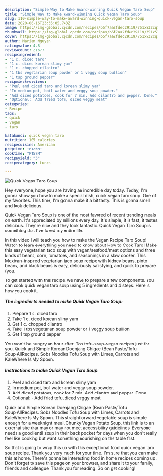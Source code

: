 ```yaml
---
description: "Simple Way to Make Award-winning Quick Vegan Taro Soup"
title: "Simple Way to Make Award-winning Quick Vegan Taro Soup"
slug: 110-simple-way-to-make-award-winning-quick-vegan-taro-soup
date: 2020-06-16T23:35:05.743Z
image: https://img-global.cpcdn.com/recipes/b5f7aa2fdec29119/751x532cq70/quick-vegan-taro-soup-recipe-main-photo.jpg
thumbnail: https://img-global.cpcdn.com/recipes/b5f7aa2fdec29119/751x532cq70/quick-vegan-taro-soup-recipe-main-photo.jpg
cover: https://img-global.cpcdn.com/recipes/b5f7aa2fdec29119/751x532cq70/quick-vegan-taro-soup-recipe-main-photo.jpg
author: Marian Nguyen
ratingvalue: 4.8
reviewcount: 21677
recipeingredient:
- "1 c. diced taro"
- "1 c. diced korean slimy yam"
- "1 c. chopped cilantro"
- "1 tbs vegetarian soup powder or 1 veggy soup bullion"
- "1 tsp ground pepper"
recipeinstructions:
- "Peel and diced taro and korean slimy yam"
- "In medium pot, boil water and veggy soup powder."
- "Add diced potatoes, cook for 7 min. Add cilantro and pepper. Done."
- "Optional:  Add fried tofu, diced veggy meat"
categories:
- Recipe
tags:
- quick
- vegan
- taro

katakunci: quick vegan taro 
nutrition: 105 calories
recipecuisine: American
preptime: "PT25M"
cooktime: "PT57M"
recipeyield: "3"
recipecategory: Lunch

---
```



![Quick Vegan Taro Soup](https://img-global.cpcdn.com/recipes/b5f7aa2fdec29119/751x532cq70/quick-vegan-taro-soup-recipe-main-photo.jpg)

Hey everyone, hope you are having an incredible day today. Today, I'm gonna show you how to make a special dish, quick vegan taro soup. One of my favorites. This time, I'm gonna make it a bit tasty. This is gonna smell and look delicious.

Quick Vegan Taro Soup is one of the most favored of recent trending meals on earth. It's appreciated by millions every day. It's simple, it is fast, it tastes delicious. They're nice and they look fantastic. Quick Vegan Taro Soup is something that I've loved my entire life.

In this video I will teach you how to make the Vegan Recipe Taro Soup! Watch to learn everything you need to know about How to Cook Taro! Make this easy vegetarian taco soup with vegan/seafood/meat options and three kinds of beans, corn, tomatoes, and seasonings in a slow cooker. This Mexican-inspired vegetarian taco soup recipe with kidney beans, pinto beans, and black beans is easy, deliciously satisfying, and quick to prepare (you.


To get started with this recipe, we have to prepare a few components. You can cook quick vegan taro soup using 5 ingredients and 4 steps. Here is how you cook it.

<!--inarticleads1-->

##### The ingredients needed to make Quick Vegan Taro Soup:

1. Prepare 1 c. diced taro
1. Take 1 c. diced korean slimy yam
1. Get 1 c. chopped cilantro
1. Take 1 tbs vegetarian soup powder or 1 veggy soup bullion
1. Get 1 tsp ground pepper


You won&#39;t be hungry an hour after. Top tofu-soup-vegan recipes just for you. Quick and Simple Korean Doenjang Chigae (Bean Paste/Tofu Soup)AllRecipes. Soba Noodles Tofu Soup with Limes, Carrots and KaleWhere Is My Spoon. 

<!--inarticleads2-->

##### Instructions to make Quick Vegan Taro Soup:

1. Peel and diced taro and korean slimy yam
1. In medium pot, boil water and veggy soup powder.
1. Add diced potatoes, cook for 7 min. Add cilantro and pepper. Done.
1. Optional:  - Add fried tofu, diced veggy meat


Quick and Simple Korean Doenjang Chigae (Bean Paste/Tofu Soup)AllRecipes. Soba Noodles Tofu Soup with Limes, Carrots and KaleWhere Is My Spoon. This straightforward vegetable soup is simple enough for a weeknight meal. Chunky Vegan Potato Soup. this link is to an external site that may or may not meet accessibility guidelines. Everyone needs a good lentil soup in their back pocket for days when you don&#39;t really feel like cooking but want something nourishing on the table fast. 

So that is going to wrap this up with this exceptional food quick vegan taro soup recipe. Thank you very much for your time. I'm sure that you can make this at home. There's gonna be interesting food in home recipes coming up. Don't forget to save this page on your browser, and share it to your family, friends and colleague. Thank you for reading. Go on get cooking!
